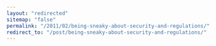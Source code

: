 ```yaml
---
layout: "redirected"
sitemap: "false"
permalink: "/2011/02/being-sneaky-about-security-and-regulations/"
redirect_to: "/post/being-sneaky-about-security-and-regulations/"
---
```




